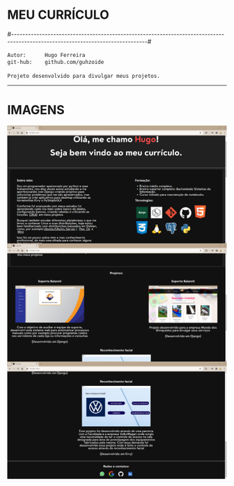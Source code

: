 # MEU CURRÍCULO

#------------------------------------------------------------------------------------------------------------------------------#
	
	Autor:		Hugo Ferreira                                                       
	git-hub:	github.com/guhzoide                                                     

	Projeto desenvolvido para divulgar meus projetos.
-----------------------------------------------------------------------------------------------------------------------------------------------------------------------

# IMAGENS

<img align="center" alt="Hugo-Shell" src="https://github.com/guhzoide/corriculo/blob/master/project_images/curriculo.png">
<img align="center" alt="Hugo-Shell" src="https://github.com/guhzoide/corriculo/blob/master/project_images/curriculo2.png">
<img align="center" alt="Hugo-Shell" src="https://github.com/guhzoide/corriculo/blob/master/project_images/curriculo3.png">

